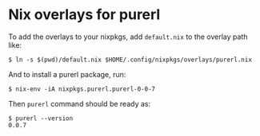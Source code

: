 # Nix overlays for purerl

To add the overlays to your nixpkgs, add `default.nix` to the overlay path like:

```console
$ ln -s $(pwd)/default.nix $HOME/.config/nixpkgs/overlays/purerl.nix
```

And to install a purerl package, run:

```console
$ nix-env -iA nixpkgs.purerl.purerl-0-0-7
```

Then `purerl` command should be ready as:

```console
$ purerl --version
0.0.7
```
